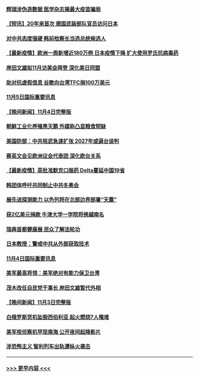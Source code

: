 #### [辉瑞涉伪造数据 医学杂志揭最大疫苗骗局](../pages/prog202/a103261552.md?t=11060850) 
#### [【短讯】20年来首次 德国武装部队官员访问日本](../pages/prog202/a103261415.md?t=11060850) 
#### [对中共态度强硬 韩前检察长当选总统候选人](../pages/prog202/a103261434.md?t=11060850) 
#### [【最新疫情】欧洲一周新增近180万例 日本疫情下降 扩大使用罗氏抗病毒药](../pages/prog202/a103261393.md?t=11060850) 
#### [岸田文雄拟11月访美会拜登 深化美日同盟](../pages/prog202/a103261341.md?t=11060850) 
#### [助对抗虚假信息 谷歌向台湾TFC捐100万美元](../pages/prog202/a103261196.md?t=11060850) 
#### [11月5日国际重要讯息](../pages/prog202/a103261111.md?t=11060850) 
#### [【晚间新闻】11月4日完整版](../pages/prog202/a103260847.md?t=11060850) 
#### [朝鲜工业化养殖黑天鹅 外媒称凸显粮食短缺](../pages/prog202/a103260715.md?t=11060850) 
#### [美国防部：中共核武急速扩张 2027年或逼台谈判](../pages/prog202/a103260704.md?t=11060850) 
#### [蔡英文会见欧洲议会代表团 深化欧台关系](../pages/prog202/a103260676.md?t=11060850) 
#### [【最新疫情】英批准默克口服药 Delta蔓延中国19省](../pages/prog202/a103260483.md?t=11060850) 
#### [韩团体呼吁共同制止中共冬奥会](../pages/prog202/a103260367.md?t=11060850) 
#### [展先进探测能力 以色列将在北部边界部署“天露”](../pages/prog202/a103260321.md?t=11060850) 
#### [获2亿美元捐款 牛津大学一学院将换越南名](../pages/prog202/a103260324.md?t=11060850) 
#### [瑞典首都健康展 民众了解法轮功](../pages/prog202/a103260258.md?t=11060850) 
#### [日本教授：警戒中共从外部获取技术](../pages/prog202/a103260174.md?t=11060850) 
#### [11月4日国际重要讯息](../pages/prog202/a103260149.md?t=11060850) 
#### [美军最高将领：美军绝对有能力保卫台湾](../pages/prog202/a103260078.md?t=11060850) 
#### [茂木改任自民党干事长 岸田文雄暂代外相](../pages/prog202/a103260045.md?t=11060850) 
#### [【晚间新闻】11月3日完整版](../pages/prog202/a103259899.md?t=11060850) 
#### [白俄罗斯货机坠毁西伯利亚 起火燃烧7人罹难](../pages/prog202/a103259922.md?t=11060850) 
#### [美军核侦察机罕现南海 公开夜间起降影片](../pages/prog202/a103258860.md?t=11060850) 
#### [涉恐怖主义 智利列车出轨遭纵火袭击](../pages/prog202/a103259646.md?t=11060850) 

----
#### [ >>> 更早内容 <<< ](../indexes/prog202-earlier.md)
